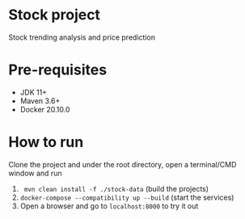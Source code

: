 # Stock project
Stock trending analysis and price prediction

# Pre-requisites
* JDK 11+
* Maven 3.6+
* Docker 20.10.0

# How to run
Clone the project and under the root directory, open a terminal/CMD window and run
1. ` mvn clean install -f ./stock-data`    (build the projects)
1. `docker-compose --compatibility up --build`   (start the services)
1. Open a browser and go to `localhost:8000` to try it out